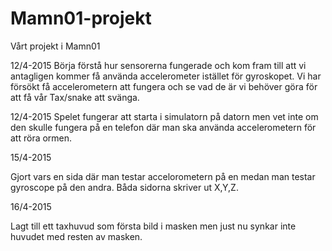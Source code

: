 # Mamn01-projekt
Vårt projekt i Mamn01


12/4-2015
Börja förstå hur sensorerna fungerade och kom fram till att vi antagligen kommer få använda accelerometer istället för 
gyroskopet. Vi har försökt få accelerometern att fungera och se vad de är vi behöver göra för att få vår Tax/snake
att svänga.


12/4-2015 
Spelet fungerar att starta i simulatorn på datorn men vet inte om den skulle fungera på en telefon där man ska 
använda accelerometern för att röra ormen. 


15/4-2015

Gjort vars en sida där man testar accelorometern på en medan man testar gyroscope på den andra. Båda sidorna skriver ut X,Y,Z.

16/4-2015

Lagt till ett taxhuvud som första bild i masken men just nu synkar inte huvudet med resten av masken. 

